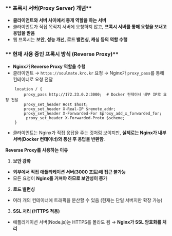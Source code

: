 ### ** 프록시 서버(Proxy Server) 개념**

- **클라이언트와 서버 사이에서 중개 역할을 하는 서버**
- 클라이언트가 직접 목적지 서버에 요청하지 않고, **프록시 서버를 통해 요청을 보내고 응답을 받음**
- 웹 프록시는 **보안, 성능 개선, 로드 밸런싱, 캐싱 등의 역할 수행**

### ** 현재 사용 중인 프록시 방식 (Reverse Proxy)**

- **Nginx가 Reverse Proxy 역할을 수행**
- 클라이언트 → `https://soulmate.kro.kr` 요청 → Nginx가 `proxy_pass`를 통해 컨테이너로 요청 전달  
~~~
    location / {     
	    proxy_pass http://172.23.0.2:3000;  # Docker 컨테이너 내부 IP로 요청 전달
		proxy_set_header Host $host;
		proxy_set_header X-Real-IP $remote_addr;     
		proxy_set_header X-Forwarded-For $proxy_add_x_forwarded_for;
		 proxy_set_header X-Forwarded-Proto $scheme; 
	}
~~~

- 클라이언트는 Nginx가 직접 응답을 주는 것처럼 보이지만, **실제로는 Nginx가 내부 서버(Docker 컨테이너)와 통신 후 응답을 반환함**.

**Reverse Proxy를 사용하는 이유**

1. **보안 강화**

- **외부에서 직접 애플리케이션 서버(3000 포트)에 접근 불가능**
- 모든 요청이 **Nginx를 거쳐야 하므로 보안성이 증가**

2.  **로드 밸런싱**

- 여러 개의 컨테이너에 트래픽을 분산할 수 있음 (현재는 단일 서버지만 확장 가능)

3. **SSL 처리 (HTTPS 적용)**

- 애플리케이션 서버(Node.js)는 HTTPS를 몰라도 됨 → **Nginx가 SSL 암호화를 처리**